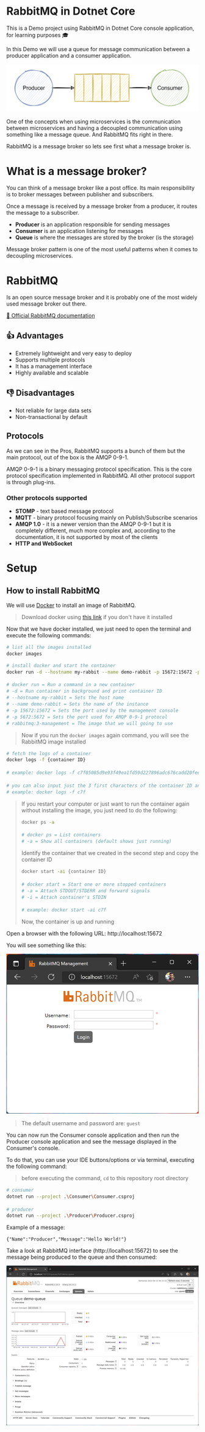 # RabbitMQ in Dotnet Core

This is a Demo project using RabbitMQ in Dotnet Core console application, for learning purposes 🎓

In this Demo we will use a queue for message communication between a producer application and a consumer application.

![Producer, queue and consumer](./.github/images/producer-queue-consumer.png)

One of the concepts when using microservices is the communication between microservices and having a decoupled communication using something like a message queue. And RabbitMQ fits right in there.

RabbitMQ is a message broker so lets see first what a message broker is.

# What is a message broker?

You can think of a message broker like a post office. Its main responsibility is to broker messages between publisher and subscribers.

Once a message is received by a message broker from a producer, it routes the message to a subscriber.

- **Producer** is an application responsible for sending messages
- **Consumer** is an application listening for messages
- **Queue** is where the messages are stored by the broker (is the storage)

Message broker pattern is one of the most useful patterns when it comes to decoupling microservices.

# RabbitMQ

Is an open source message broker and it is probably one of the most widely used message broker out there.

[📄 Official RabbitMQ documentation](https://www.rabbitmq.com/documentation.html)

## 👍 Advantages

- Extremely lightweight and very easy to deploy
- Supports multiple protocols
- It has a management interface
- Highly available and scalable

## 👎 Disadvantages

- Not reliable for large data sets
- Non-transactional by default

## Protocols

As we can see in the Pros, RabbitMQ supports a bunch of them but the main protocol, out of the box is the AMQP 0-9-1.

AMQP 0-9-1 is a binary messaging protocol specification. This is the core protocol specification implemented in RabbitMQ. All other protocol support is through plug-ins.

### Other protocols supported

- **STOMP** - text based message protocol
- **MQTT** - binary protocol focusing mainly on Publish/Subscribe scenarios
- **AMQP 1.0** - it is a newer version than the AMQP 0-9-1 but it is completely different, much more complex and, according to the documentation, it is not supported by most of the clients
- **HTTP and WebSocket**

# Setup

## How to install RabbitMQ

We will use [Docker](https://docs.docker.com/) to install an image of RabbitMQ.

> Download docker using [this link](https://docs.docker.com/get-docker/) if you don't have it installed

Now that we have docker installed, we just need to open the terminal and execute the following commands:

```bash
# list all the images installed
docker images
```

```bash
# install docker and start the container
docker run -d --hostname my-rabbit --name demo-rabbit -p 15672:15672 -p 5672:5672 rabbitmq:3-management

# docker run = Run a command in a new container
# -d = Run container in background and print container ID
# --hostname my-rabbit = Sets the host name
# --name demo-rabbit = Sets the name of the instance
# -p 15672:15672 = Sets the port used by the management console
# -p 5672:5672 = Sets the port used for AMQP 0-9-1 protocol
# rabbitmq:3-management = The image that we will going to use
```

> Now if you run the `docker images` again command, you will see the RabbitMQ image installed

```bash
# fetch the logs of a container
docker logs -f {container ID}

# example: docker logs -f c7f05085d9e93f49ea1fd59d227896adc676cadd20fee00db3993bdba2e36348

# you can also input just the 3 first characters of the container ID and docker will figure it out for you 👇
# example: docker logs -f c7f
```

> If you restart your computer or just want to run the container again without installing the image, you just need to do the following:
>
> ```bash
> docker ps -a
>
> # docker ps = List containers
> # -a = Show all containers (default shows just running)
> ```
>
> Identify the container that we created in the second step and copy the container ID
>
> ```bash
> docker start -ai {container ID}
>
> # docker start = Start one or more stopped containers
> # -a = Attach STDOUT/STDERR and forward signals
> # -i = Attach container's STDIN
>
> # example: docker start -ai c7f
> ```
>
> Now, the container is up and running

Open a browser with the following URL: http://localhost:15672

You will see something like this:

![RabbitMQ Login page](./.github/images/rabbitmq-login-page.png)

> The default username and password are: `guest`

You can now run the Consumer console application and then run the Producer console application and see the message displayed in the Consumer's console.

To do that, you can use your IDE buttons/options or via terminal, executing the following command:

> before executing the command, `cd` to this repository root directory

```bash
# consumer
dotnet run --project .\Consumer\Consumer.csproj

# producer
dotnet run --project .\Producer\Producer.csproj
```

Example of a message:

```
{"Name":"Producer","Message":"Hello World!"}
```

Take a look at RabbitMQ interface (http://localhost:15672) to see the message being produced to the queue and then consumed:

![Message produced and consumed](./.github/images/produced-message-consumed-message.png)